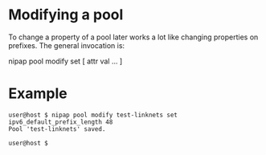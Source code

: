 # Modifying a pool
To change a property of a pool later works a lot like changing properties on prefixes. The general invocation is:

  nipap pool modify <name> set <attr> <value> [ attr val ... ]

# Example
```
user@host $ nipap pool modify test-linknets set ipv6_default_prefix_length 48
Pool 'test-linknets' saved.

user@host $
```

